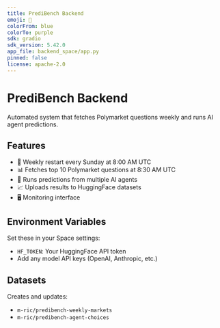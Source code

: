 ```yaml
---
title: PrediBench Backend
emoji: 🤖
colorFrom: blue
colorTo: purple
sdk: gradio
sdk_version: 5.42.0
app_file: backend_space/app.py
pinned: false
license: apache-2.0
---
```


# PrediBench Backend

Automated system that fetches Polymarket questions weekly and runs AI agent predictions.

## Features

- 🔄 Weekly restart every Sunday at 8:00 AM UTC
- 📊 Fetches top 10 Polymarket questions at 8:30 AM UTC  
- 🤖 Runs predictions from multiple AI agents
- 📈 Uploads results to HuggingFace datasets
- 🖥️ Monitoring interface

## Environment Variables

Set these in your Space settings:
- `HF_TOKEN`: Your HuggingFace API token
- Add any model API keys (OpenAI, Anthropic, etc.)

## Datasets

Creates and updates:
- `m-ric/predibench-weekly-markets`
- `m-ric/predibench-agent-choices`